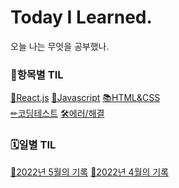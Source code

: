 # Today I Learned.
오늘 나는 무엇을 공부했나.

### 🧭항목별 TIL
  [📘React.js](./item/react.md)
  [📒Javascript](./item/js.md)
  [📚HTML&CSS](./item/html-css.md)
  <br />
  [✏코딩테스트](https://velog.io/@sweet_pumpkin/series/%EC%BD%94%ED%85%8C%EB%AC%B8%ED%92%80)
  [🛠에러/해결](https://velog.io/@sweet_pumpkin/series/Error)

### 🗓일별 TIL
  [🌻2022년 5월의 기록](./2022/202205.md)
  [🌸2022년 4월의 기록](./2022/202204.md)
